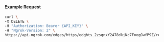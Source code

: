 <!-- Code generated for API Clients. DO NOT EDIT. -->

#### Example Request

```bash
curl \
-X DELETE \
-H "Authorization: Bearer {API_KEY}" \
-H "Ngrok-Version: 2" \
https://api.ngrok.com/edges/https/edghts_2zsqnxY2478dkjNc7FoogGwfP9Z/routes/edghtsrt_2zsqnv7peu1UJjvJBlcgPz1At97
```
